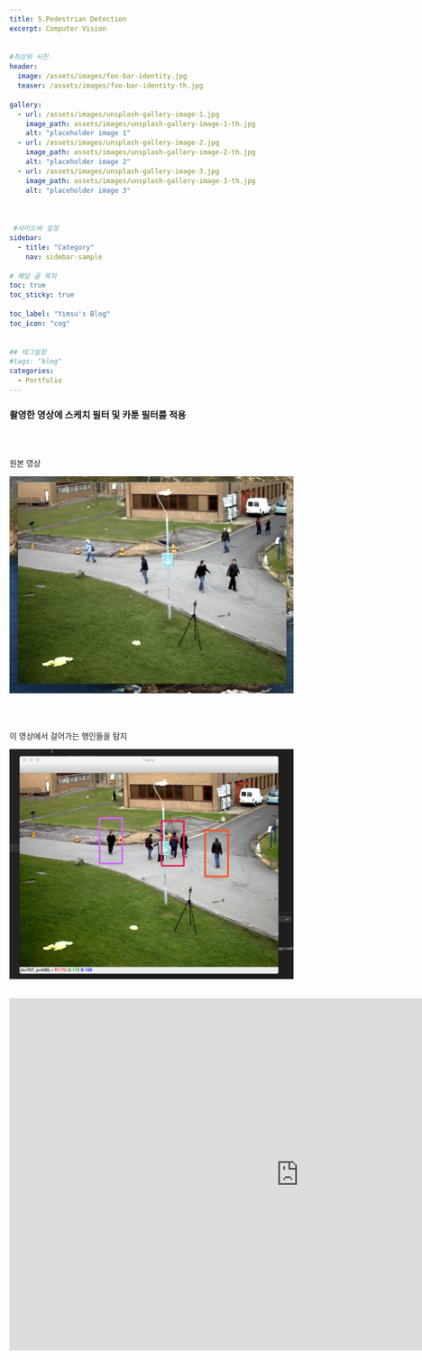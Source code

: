 ```yaml
---
title: 5.Pedestrian Detection
excerpt: Computer Vision


#최상위 사진
header:
  image: /assets/images/foo-bar-identity.jpg
  teaser: /assets/images/foo-bar-identity-th.jpg

gallery:
  - url: /assets/images/unsplash-gallery-image-1.jpg
    image_path: assets/images/unsplash-gallery-image-1-th.jpg
    alt: "placeholder image 1"
  - url: /assets/images/unsplash-gallery-image-2.jpg
    image_path: assets/images/unsplash-gallery-image-2-th.jpg
    alt: "placeholder image 2"
  - url: /assets/images/unsplash-gallery-image-3.jpg
    image_path: assets/images/unsplash-gallery-image-3-th.jpg
    alt: "placeholder image 3"
    


 #사이드바 설정 
sidebar:
  - title: "Category"
    nav: sidebar-sample

# 해당 글 목차
toc: true
toc_sticky: true

toc_label: "Yimsu's Blog"
toc_icon: "cog"


## 테그설정
#tags: "blog"
categories:
  - Portfolio
---
```


### 촬영한 영상에 스케치 필터 및 카툰 필터를 적용


<br/>
<br/>

원본 영상
<br/>

![image](/assets/images/portfolio/walker1.png)

<br/>
<br/>


이 영상에서 걸어가는 행인들을 탐지
<br/>

![image](/assets/images/portfolio/walker2.png)
<br/>
<br/>

<iframe width="1026" height="625" src="https://www.youtube.com/embed/EQapY1PY-Jc" frameborder="0" allow="accelerometer; autoplay; encrypted-media; gyroscope; picture-in-picture" allowfullscreen></iframe>

